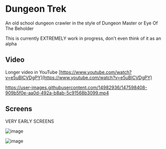 # Dungeon Trek

An old school dungeon crawler in the style of Dungeon Master or Eye Of The Beholder

This is currently EXTREMELY work in progress, don't even think of it as an alpha

## Video

Longer video in YouTube
[https://www.youtube.com/watch?v=e5uBlCVDgPY](https://www.youtube.com/watch?v=e5uBlCVDgPY)

https://user-images.githubusercontent.com/14982936/147598408-909b5f0e-aa0d-492a-b8ab-5c91568b3099.mp4

## Screens

VERY EARLY SCREENS

![image](https://user-images.githubusercontent.com/14982936/147598096-e492f668-24d8-4b44-9125-ef043e396326.png)

![image](https://user-images.githubusercontent.com/14982936/147598144-d50362ab-1faf-4f31-ab70-681314e3821d.png)